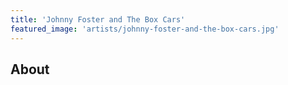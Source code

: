 ```yaml
---
title: 'Johnny Foster and The Box Cars'
featured_image: 'artists/johnny-foster-and-the-box-cars.jpg'
---
```


## About


